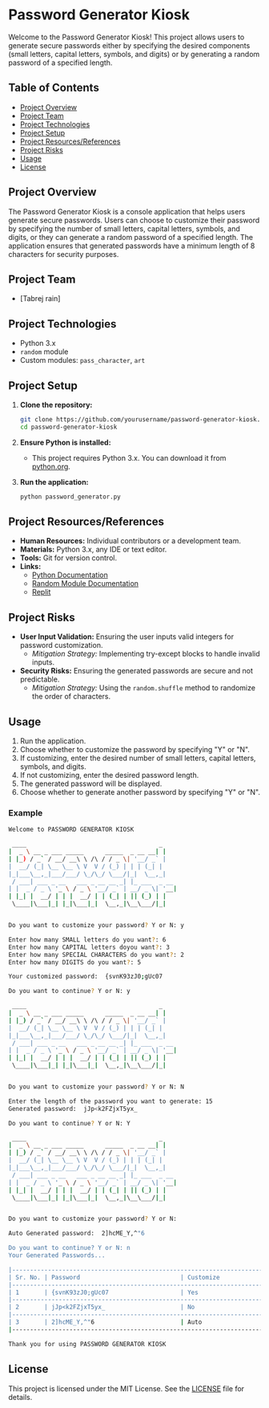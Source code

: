 
# Password Generator Kiosk

Welcome to the Password Generator Kiosk! This project allows users to generate secure passwords either by specifying the desired components (small letters, capital letters, symbols, and digits) or by generating a random password of a specified length.

## Table of Contents

- [Project Overview](#project-overview)
- [Project Team](#project-team)
- [Project Technologies](#project-technologies)
- [Project Setup](#project-setup)
- [Project Resources/References](#project-resourcesreferences)
- [Project Risks](#project-risks)
- [Usage](#usage)
- [License](#license)

## Project Overview

The Password Generator Kiosk is a console application that helps users generate secure passwords. Users can choose to customize their password by specifying the number of small letters, capital letters, symbols, and digits, or they can generate a random password of a specified length. The application ensures that generated passwords have a minimum length of 8 characters for security purposes.

## Project Team

- [Tabrej rain]

## Project Technologies

- Python 3.x
- `random` module
- Custom modules: `pass_character`, `art`

## Project Setup

1. **Clone the repository:**
    ```bash
    git clone https://github.com/yourusername/password-generator-kiosk.git
    cd password-generator-kiosk
    ```

2. **Ensure Python is installed:**
    - This project requires Python 3.x. You can download it from [python.org](https://www.python.org/).

3. **Run the application:**
    ```bash
    python password_generator.py
    ```

## Project Resources/References

- **Human Resources:** Individual contributors or a development team.
- **Materials:** Python 3.x, any IDE or text editor.
- **Tools:** Git for version control.
- **Links:**
    - [Python Documentation](https://docs.python.org/3/)
    - [Random Module Documentation](https://docs.python.org/3/library/random.html)
    - [Replit](https://replit.com/@HeloTabMu13/Password-generator)

## Project Risks

- **User Input Validation:** Ensuring the user inputs valid integers for password customization.
    - *Mitigation Strategy:* Implementing try-except blocks to handle invalid inputs.
- **Security Risks:** Ensuring the generated passwords are secure and not predictable.
    - *Mitigation Strategy:* Using the `random.shuffle` method to randomize the order of characters.

## Usage

1. Run the application.
2. Choose whether to customize the password by specifying "Y" or "N".
3. If customizing, enter the desired number of small letters, capital letters, symbols, and digits.
4. If not customizing, enter the desired password length.
5. The generated password will be displayed.
6. Choose whether to generate another password by specifying "Y" or "N".

### Example

```bash
Welcome to PASSWORD GENERATOR KIOSK

 ____                                     _
|  _ \ __ _ ___ _____      _____  _ __ __| |
| |_) / _` / __/ __\ \ /\ / / _ \| '__/ _` |
|  __/ (_| \__ \__ \ V  V / (_) | | | (_| |
|_|___\__,_|___/___/ \_/\_/ \___/|_|  \__,_|
 / ___| ___ _ __   ___ _ __ __ _| |_ ___  _ __
| |  _ / _ \ '_ \ / _ \ '__/ _` | __/ _ \| '__|
| |_| |  __/ | | |  __/ | | (_| | || (_) | |
 \____|\___|_| |_|\___|_|  \__,_|\__\___/|_|


Do you want to customize your password? Y or N: y

Enter how many SMALL letters do you want?: 6
Enter how many CAPITAL letters doyou want?: 3
Enter how many SPECIAL CHARACTERS do you want?: 2
Enter how many DIGITS do you want?: 5

Your customized password:  {svnK93zJ0;gUc07

Do you want to continue? Y or N: y

 ____                                     _
|  _ \ __ _ ___ _____      _____  _ __ __| |
| |_) / _` / __/ __\ \ /\ / / _ \| '__/ _` |
|  __/ (_| \__ \__ \ V  V / (_) | | | (_| |
|_|___\__,_|___/___/ \_/\_/ \___/|_|  \__,_|
 / ___| ___ _ __   ___ _ __ __ _| |_ ___  _ __
| |  _ / _ \ '_ \ / _ \ '__/ _` | __/ _ \| '__|
| |_| |  __/ | | |  __/ | | (_| | || (_) | |
 \____|\___|_| |_|\___|_|  \__,_|\__\___/|_|


Do you want to customize your password? Y or N: N

Enter the length of the password you want to generate: 15
Generated password:  jJp<k2FZjxT5yx_

Do you want to continue? Y or N: Y

 ____                                     _
|  _ \ __ _ ___ _____      _____  _ __ __| |
| |_) / _` / __/ __\ \ /\ / / _ \| '__/ _` |
|  __/ (_| \__ \__ \ V  V / (_) | | | (_| |
|_|___\__,_|___/___/ \_/\_/ \___/|_|  \__,_|
 / ___| ___ _ __   ___ _ __ __ _| |_ ___  _ __
| |  _ / _ \ '_ \ / _ \ '__/ _` | __/ _ \| '__|
| |_| |  __/ | | |  __/ | | (_| | || (_) | |
 \____|\___|_| |_|\___|_|  \__,_|\__\___/|_|


Do you want to customize your password? Y or N:

Auto Generated password:  2]hcME_Y,^"6

Do you want to continue? Y or N: n
Your Generated Passwords...

|-----------------------------------------------------------------------------|
| Sr. No. | Password                            | Customize                   |
|-----------------------------------------------------------------------------|
| 1       | {svnK93zJ0;gUc07                    | Yes                         |
|-----------------------------------------------------------------------------|
| 2       | jJp<k2FZjxT5yx_                     | No                          |
|-----------------------------------------------------------------------------|
| 3       | 2]hcME_Y,^"6                        | Auto                        |
|-----------------------------------------------------------------------------|

Thank you for using PASSWORD GENERATOR KIOSK
```

## License

This project is licensed under the MIT License. See the [LICENSE](LICENSE) file for details.
